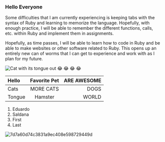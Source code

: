 ### Hello Everyone

Some difficulties that I am currently experiencing is keeping tabs with the syntax of Ruby and learning to memorize the language.
Hopefully, with enough practice, I will be able to remember the different functions, calls, etc. within Ruby and implement
them in assignments. 

Hopefully, as time passes, I will be able to learn how to code in Ruby and be able to make websites or other software related to Ruby. 
This opens up an entirely new can of worms that I can get to experience and work with as I plan for my future. 


![Cat with its tongue out](https://www.pinterest.com/pin/999236236047280557/)
:joy: :joy: :joy: :joy:


| Hello       | Favorite Pet| ARE AWESOME   |
| :---        |    :----:   |          ---: |
| Cats        | MORE CATS   | DOGS          |
| Tongue      | Hamster     | WORLD         |

1. Eduardo
2. Saldana
3. First
4. Last


![7d7a60d74c3831a9ec408e598729449d](https://user-images.githubusercontent.com/112568276/188781631-575b1822-80b2-4b03-a912-e2d2885ac422.jpg)

